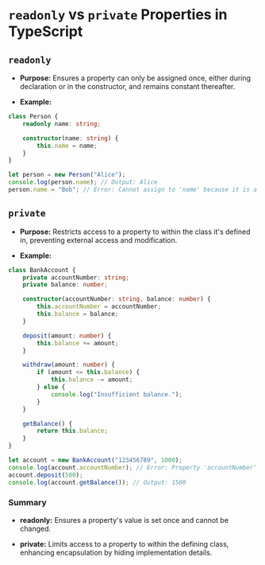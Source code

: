# `readonly` vs `private` Properties in TypeScript

## `readonly`

- **Purpose:** Ensures a property can only be assigned once, either during declaration or in the constructor, and remains constant thereafter.

- **Example:**

```typescript
class Person {
    readonly name: string;

    constructor(name: string) {
        this.name = name;
    }
}

let person = new Person("Alice");
console.log(person.name); // Output: Alice
person.name = "Bob"; // Error: Cannot assign to 'name' because it is a read-only property
```

## `private`

- **Purpose:** Restricts access to a property to within the class it's defined in, preventing external access and modification.

- **Example:**

```typescript
class BankAccount {
    private accountNumber: string;
    private balance: number;

    constructor(accountNumber: string, balance: number) {
        this.accountNumber = accountNumber;
        this.balance = balance;
    }

    deposit(amount: number) {
        this.balance += amount;
    }

    withdraw(amount: number) {
        if (amount <= this.balance) {
            this.balance -= amount;
        } else {
            console.log("Insufficient balance.");
        }
    }

    getBalance() {
        return this.balance;
    }
}

let account = new BankAccount("123456789", 1000);
console.log(account.accountNumber); // Error: Property 'accountNumber' is private and only accessible within class 'BankAccount'
account.deposit(500);
console.log(account.getBalance()); // Output: 1500
```

### Summary

- **readonly:** Ensures a property's value is set once and cannot be changed.

- **private:** Limits access to a property to within the defining class, enhancing encapsulation by hiding implementation details.
